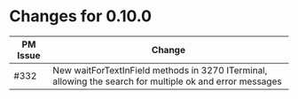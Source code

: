 # Changes for 0.10.0

| PM Issue      | Change        |
| ------------- | ------------- |
| #332 | New waitForTextInField methods in 3270 ITerminal, allowing the search for multiple ok and error messages |
